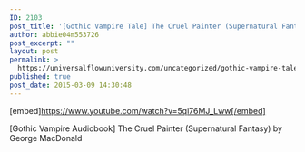 ```yaml
---
ID: 2103
post_title: '[Gothic Vampire Tale] The Cruel Painter (Supernatural Fantasy Audiobook)'
author: abbie04m553726
post_excerpt: ""
layout: post
permalink: >
  https://universalflowuniversity.com/uncategorized/gothic-vampire-tale-the-cruel-painter-supernatural-fantasy-audiobook/
published: true
post_date: 2015-03-09 14:30:48
---
```

[embed]https://www.youtube.com/watch?v=5ql76MJ_Lww[/embed]<br>
<p>[Gothic Vampire Audiobook] The Cruel Painter (Supernatural Fantasy) by George MacDonald</p>